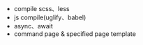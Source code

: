+ compile scss、less
+ js compile(uglify、babel)
+ async、await 
+ command page <name> & specified page template 

